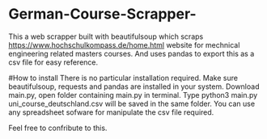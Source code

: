 # German-Course-Scrapper-
This a web scrapper built with beautifulsoup which scraps https://www.hochschulkompass.de/home.html website for mechnical engineering related masters courses. And uses pandas to export 
this as a csv file for easy reference. 

#How to install
There is no particular installation required. 
Make sure beautifulsoup, requests and pandas are installed in your system. 
Download main.py, open folder containing main.py in terminal. Type python3 main.py
uni_course_deutschland.csv will be saved in the same folder.
You can use any spreadsheet sofware for manipulate the csv file required. 

Feel free to confribute to this.


